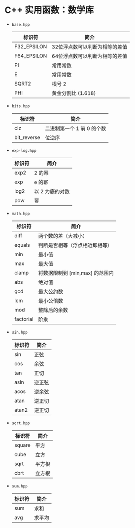 
# C++ 实用函数：数学库

- `base.hpp`

  | 标识符      | 简介                           |
  |-------------|--------------------------------|
  | F32_EPSILON | 32位浮点数可以判断为相等的差值 |
  | F64_EPSILON | 64位浮点数可以判断为相等的差值 |
  | PI          | 常用常数                       |
  | E           | 常用常数                       |
  | SQRT2       | 根号 2                         |
  | PHI         | 黄金分割比 (1.618)             |

- `bits.hpp`

  | 标识符      | 简介                       |
  |-------------|----------------------------|
  | clz         | 二进制第一个 1 前 0 的个数 |
  | bit_reverse | 位逆序                     |

- `exp-log.hpp`

  | 标识符 | 简介            |
  |--------|-----------------|
  | exp2   | 2 的幂          |
  | exp    | e 的幂          |
  | log2   | 以 2 为底的对数 |
  | pow    | 幂              |

- `math.hpp`

  | 标识符    | 简介                              |
  |-----------|-----------------------------------|
  | diff      | 两个数的差（大减小）              |
  | equals    | 判断是否相等（浮点相近即相等）    |
  | min       | 最小值                            |
  | max       | 最大值                            |
  | clamp     | 将数据限制到 \[min,max\] 的范围内 |
  | abs       | 绝对值                            |
  | gcd       | 最大公约数                        |
  | lcm       | 最小公倍数                        |
  | mod       | 整除后的余数                      |
  | factorial | 阶乘                              |

- `sin.hpp`

  | 标识符 | 简介   |
  |--------|--------|
  | sin    | 正弦   |
  | cos    | 余弦   |
  | tan    | 正切   |
  | asin   | 逆正弦 |
  | acos   | 逆余弦 |
  | atan   | 逆正切 |
  | atan2  | 逆正切 |

- `sqrt.hpp`

  | 标识符 | 简介   |
  |--------|--------|
  | square | 平方   |
  | cube   | 立方   |
  | sqrt   | 平方根 |
  | cbrt   | 立方根 |

- `sum.hpp`

  | 标识符 | 简介   |
  |--------|--------|
  | sum    | 求和   |
  | avg    | 求平均 |
